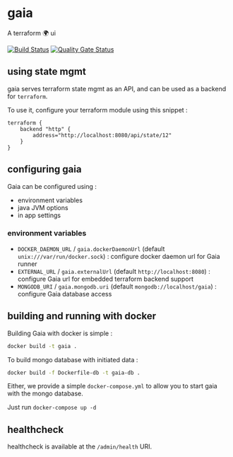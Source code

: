 # gaia

A terraform 🌍 ui

[![Build Status](https://travis-ci.org/CodeKaio/gaia.svg?branch=master)](https://travis-ci.org/CodeKaio/gaia)
[![Quality Gate Status](https://sonarcloud.io/api/project_badges/measure?project=io.codeka%3Agaia&metric=alert_status)](https://sonarcloud.io/dashboard?id=io.codeka%3Agaia)

## using state mgmt

gaia serves terraform state mgmt as an API, and can be used as a backend for `terraform`.

To use it, configure your terraform module using this snippet :

```
terraform {
    backend "http" {
		address="http://localhost:8080/api/state/12"
	}
}
```

## configuring gaia

Gaia can be configured using :

* environment variables
* java JVM options 
* in app settings

### environment variables

* `DOCKER_DAEMON_URL` / `gaia.dockerDaemonUrl` (default `unix:///var/run/docker.sock`) : configure docker daemon url for Gaia runner
* `EXTERNAL_URL` / `gaia.externalUrl` (default `http://localhost:8080`) : configure Gaia url for embedded terraform backend support
* `MONGODB_URI`  / `gaia.mongodb.uri` (default `mongodb://localhost/gaia`) : configure Gaia database access

## building and running with docker

Building Gaia with docker is simple :

```bash
docker build -t gaia .
```

To build mongo database with initiated data :

```bash
docker build -f Dockerfile-db -t gaia-db .
```

Either, we provide a simple `docker-compose.yml` to allow you to start gaia with the mongo database.

Just run `docker-compose up -d`


## healthcheck

healthcheck is available at the `/admin/health` URI.